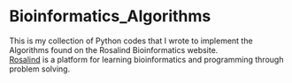 # Bioinformatics_Algorithms
This is my collection of Python codes that I wrote to implement the Algorithms found on the Rosalind Bioinformatics website.  
[Rosalind](http://rosalind.info/problems/list-view/?location=bioinformatics-textbook-track "Rosalind") is a platform for learning bioinformatics and programming through problem solving. 

